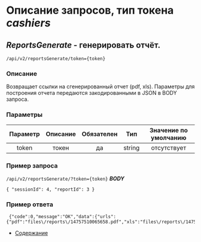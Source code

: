 Описание запросов, тип токена _cashiers_
================================

_ReportsGenerate_ - генерировать отчёт.
---------------------------------------
`/api/v2/reportsGenerate/token={token}`

### Описание
Возвращает ссылки на сгенерированный отчет (pdf, xls).
Параметры для построения отчета передаются закодированными в JSON в BODY запроса.


### Параметры
| Параметр 	|        Описание       	| Обязателен 	|   Тип  	| Значение по умолчанию 	|
|:--------:	|:---------------------:	|:----------:	|:------:	|:---------------------:	|
|   token  	|         токен         	|     да     	| string 	|      отсутствует      	|

### Пример запроса
`/api/v2/reportsGenerate/?token={token}`
***BODY***
```
{ "sessionId": 4, "reportId": 3 }
```

### Пример ответа
```
 {"code":0,"message":"OK","data":{"urls":{"pdf":"files\/reports\/14757510065658.pdf","xls":"files\/reports\/14757510065658.xls"}}}
```

* [Содержание](../index)